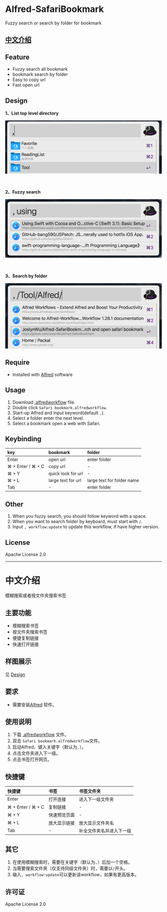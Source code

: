 # Alfred-SafariBookmark

Fuzzy search or search by folder for bookmark

## [中文介绍](#chinese_introduction)

## Feature

- Fuzzy search all bookmark
- bookmark search by folder
- Easy to copy url
- Fast open url

## <span id="Design">Design</span>

**1、List top level directory**

![List top level directory](design/top_list.png)

<br/>

**2、Fuzzy search**

![Fuzzy search](design/fuzzy_search.png)

<br/>

**3、Search by folder**

![Search by folder](design/search_by_folder.png)

## Require

- Installed with [Alfred](https://www.alfredapp.com) software

## Usage
1. Download [.alfredworkflow](https://github.com/JoslynWu/Alfred-SafariBookmark/blob/master/Safari%20bookmark.alfredworkflow) file.
2. Double click `Safari bookmark.alfredworkflow`. 
3. Start-up Alfred and Input keyword(default `,`).
4. Select a folder enter the next level.
5. Select a bookmark open a web with Safari.

## Keybinding

| **key** | **bookmark** | **folder** |
|:--|:--|:--|
| Enter | open url | enter folder |
| ⌘ + Enter / ⌘ + C | copy url | - |
| ⌘ + Y | quick look for url | - |
| ⌘ + L | large text for url | large text for folder name |
| Tab | - | enter folder |

## Other

1. When you fuzzy search, you should follow keyword with a space.
2. When you want to search folder by keyboard, must start with `/`.
3. Input `, workflow:update` to update this workflow, if have higher version.

## License

Apache License 2.0


***********

# <span id="chinese_introduction">中文介绍

模糊搜索或者按文件夹搜索书签

## 主要功能

- 模糊搜索书签
- 按文件夹搜索书签
- 便捷复制链接
- 快速打开链接

## 样图展示

见 [Design](#Design)

## 要求

- 需要安装[Alfred](https://www.alfredapp.com) 软件。

## 使用说明

1. 下载 [.alfredworkflow](https://github.com/JoslynWu/Alfred-SafariBookmark/blob/master/Safari%20bookmark.alfredworkflow) 文件。
1. 双击 `Safari bookmark.alfredworkflow`文件。
2. 启动Alfred，键入关键字（默认为`,`）。
3. 点击文件夹进入下一级。
4. 点击书签打开网页。

## 快捷键

| **快捷键** | **书签** | **书签文件夹** |
|:--|:--|:--|
| Enter | 打开连接 | 进入下一级文件夹 |
| ⌘ + Enter / ⌘ + C | 复制链接 | - |
| ⌘ + Y | 快速预览页面 | - |
| ⌘ + L | 放大显示链接 | 放大显示文件夹名 |
| Tab | - | 补全文件夹名并进入下一级 |

## 其它

1. 在使用模糊搜索时，需要在关键字（默认为`,`）后加一个空格。
2. 当需要搜索文件夹（仅支持同级文件夹）时，需要以`/`开头。
3. 输入`, workflow:update`可以更新该workflow，如果有更高版本。

## 许可证

Apache License 2.0
